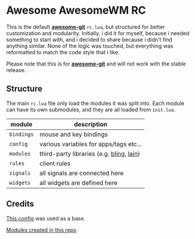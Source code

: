 # Awesome AwesomeWM RC

This is the default **[awesome-git](https://awesomewm.org/apidoc/)** `rc.lua`,
but structured for better customization and modularity. Initially, i did
it for myself, because i needed something to start with, and i decided to
share because i didn't find anything similar. None of the logic was touched,
but everything was reformatted to match the code style that i like.

Please note that this is for **[awesome-git](https://awesomewm.org/apidoc/)**
and will not work with the stable release.

## Structure

The main `rc.lua` file only load the modules it was split into.
Each module can have its own submodules, and they are all loaded from `init.lua`.

module | description
-------- | -----------
`bindings` | mouse and key bindings
`config` | various variables for apps/tags etc...
`modules` | third-party libraries (e.g. [bling](https://github.com/BlingCorp/bling), [lain](https://github.com/lcpz/lain))
`rules` | client rules
`signals` | all signals are connected here
`widgets` | all widgets are defined here


## Credits

[This config](https://git.linuxit.us/spider/awesome/src/commit/921c5019df6a03915e09efcb1336bbca518a4401) was used as a base.

[Modules created in this repo](https://github.com/suconakh/awesome-awesome-rc)
